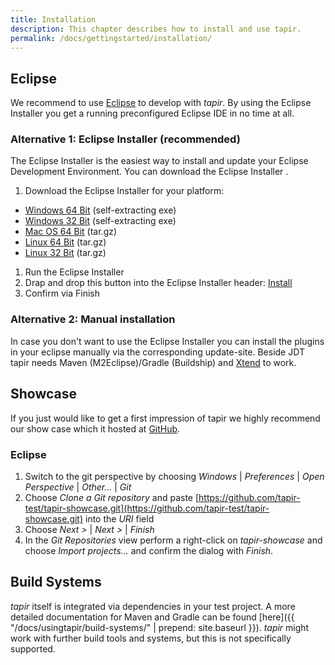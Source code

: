 ```yaml
---
title: Installation
description: This chapter describes how to install and use tapir.
permalink: /docs/gettingstarted/installation/
---
```


## Eclipse

We recommend to use [Eclipse](https://eclipse.org/) to develop with <i>tapir</i>. By using the Eclipse Installer you get a running preconfigured Eclipse IDE in no time at all.

### Alternative 1: Eclipse Installer (recommended)

The Eclipse Installer is the easiest way to install and update your Eclipse Development Environment. You can download the Eclipse Installer .

1. Download the Eclipse Installer for your platform:
  * [Windows 64 Bit](http://www.eclipse.org/downloads/download.php?file=/oomph/products/eclipse-inst-win64.exe) (self-extracting exe)
  * [Windows 32 Bit](http://www.eclipse.org/downloads/download.php?file=/oomph/products/eclipse-inst-win32.exe) (self-extracting exe)
  * [Mac OS 64 Bit](http://www.eclipse.org/downloads/download.php?file=/oomph/products/eclipse-inst-mac64.tar.gz) (tar.gz)
  * [Linux 64 Bit](http://www.eclipse.org/downloads/download.php?file=/oomph/products/eclipse-inst-linux64.tar.gz) (tar.gz)
  * [Linux 32 Bit](http://www.eclipse.org/downloads/download.php?file=/oomph/products/eclipse-inst-linux32.tar.gz) (tar.gz)
1. Run the Eclipse Installer
1. Drap and drop this button into the Eclipse Installer header: <a href="https://raw.githubusercontent.com/tapir-test/tapir-oomph-setup/master/tapir-configuration.setup" class="btn btn-primary btn-sm">Install <i class="fa fa-download" aria-hidden="true"></i></a>
1. Confirm via Finish

### Alternative 2: Manual installation
In case you don't want to use the Eclipse Installer you can install the plugins in your eclipse manually via the corresponding update-site. Beside JDT tapir needs Maven (M2Eclipse)/Gradle (Buildship) and [Xtend](https://www.eclipse.org/xtend/download.html) to work.

## Showcase
If you just would like to get a first impression of tapir we highly recommend our show case which it hosted at [GitHub](https://github.com/tapir-test/tapir-showcase).

### Eclipse
1. Switch to the git perspective by choosing *Windows* \| *Preferences* \| *Open Perspective* \| *Other...* \| *Git*
1. Choose *Clone a Git repository* and paste [https://github.com/tapir-test/tapir-showcase.git](https://github.com/tapir-test/tapir-showcase.git) into the *URI* field
1. Choose *Next >* \| *Next >* \| *Finish*
1. In the *Git Repositories* view perform a right-click on *tapir-showcase* and choose *Import projects...* and confirm the dialog with *Finish*.

## Build Systems

*tapir* itself is integrated via dependencies in your test project. A more detailed documentation for Maven and Gradle can be found [here]({{ "/docs/usingtapir/build-systems/" | prepend: site.baseurl }}). *tapir* might work with further build tools and systems, but this is not specifically supported.
